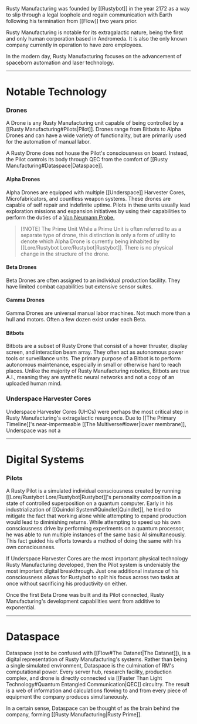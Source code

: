 Rusty Manufacturing was founded by [[Rustybot]] in the year 2172 as a way to slip through a legal loophole and regain communication with Earth following his termination from [[Flow]] two years prior. 

Rusty Manufacturing is notable for its extragalactic nature, being the first and only human corporation based in Andromeda. It is also the only known company currently in operation to have zero employees.

In the modern day, Rusty Manufacturing focuses on the advancement of spaceborn automation and laser technology.

---
# Notable Technology

### Drones
A Drone is any Rusty Manufacturing unit capable of being controlled by a [[Rusty Manufacturing#Pilots|Pilot]]. Drones range from Bitbots to Alpha Drones and can have a wide variety of functionality, but are primarily used for the automation of manual labor.

A Rusty Drone does not house the Pilot's consciousness on board. Instead, the Pilot controls its body through QEC from the comfort of [[Rusty Manufacturing#Dataspace|Dataspace]].

#### Alpha Drones
Alpha Drones are equipped with multiple [[Underspace]] Harvester Cores, Microfabricators, and countless weapon systems. These drones are capable of self repair and indefinite uptime. Pilots in these units usually lead exploration missions and expansion initiatives by using their capabilities to perform the duties of a [Von Neumann Probe.](https://en.wikipedia.org/wiki/Self-replicating_spacecraft)

> [!NOTE] The Prime Unit
> While a Prime Unit is often referred to as a separate type of drone, this distinction is only a form of utility to denote which Alpha Drone is currently being inhabited by [[Lore/Rustybot Lore/Rustybot|Rustybot]]. There is no physical change in the structure of the drone.

#### Beta Drones
Beta Drones are often assigned to an individual production facility. They have limited combat capabilities but extensive sensor suites.

#### Gamma Drones
Gamma Drones are universal manual labor machines. Not much more than a hull and motors. Often a few dozen exist under each Beta.

#### Bitbots
Bitbots are a subset of Rusty Drone that consist of a hover thruster, display screen, and interaction beam array. They often act as autonomous power tools or surveillance units. The primary purpose of a Bitbot is to perform autonomous maintenance, especially in small or otherwise hard to reach places. Unlike the majority of Rusty Manufacturing robotics, Bitbots are true A.I., meaning they are synthetic neural networks and not a copy of an uploaded human mind.

### Underspace Harvester Cores
Underspace Harvester Cores (UHCs) were perhaps the most critical step in Rusty Manufacturing's extragalactic resurgence. Due to [[The Primary Timeline]]'s near-impermeable [[The Multiverse#lower|lower membrane]], Underspace was not a 

---
# Digital Systems

### Pilots
A Rusty Pilot is a simulated individual consciousness created by running [[Lore/Rustybot Lore/Rustybot|Rustybot]]'s personality composition in a state of controlled superposition on a quantum computer. Early in his industrialization of [[Quindol System#Quindlet|Quindlet]], he tried to mitigate the fact that working alone while attempting to expand production would lead to diminishing returns. While attempting to speed up his own consciousness drive by performing experiments on a quantum processor, he was able to run multiple instances of the same basic AI simultaneously. This fact guided his efforts towards a method of doing the same with his own consciousness.

If Underspace Harvester Cores are the most important physical technology Rusty Manufacturing developed, then the Pilot system is undeniably the most important digital breakthrough. Just one additional instance of his consciousness allows for Rustybot to split his focus across two tasks at once without sacrificing his productivity on either.

Once the first Beta Drone was built and its Pilot connected, Rusty Manufacturing's development capabilities went from additive to exponential.

---
# Dataspace
Dataspace (not to be confused with [[Flow#The Datanet|The Datanet]]), is a digital representation of Rusty Manufacturing's systems. Rather than being a single simulated environment, Dataspace is the culmination of RM's computational power. Every server hub, research facility, production complex, and drone is directly connected via [[Faster Than Light Technology#Quantum Entangled Communication|QEC]] circuitry. The result is a web of information and calculations flowing to and from every piece of equipment the company produces simultaneously.

In a certain sense, Dataspace can be thought of as the brain behind the company, forming [[Rusty Manufacturing|Rusty Prime]].